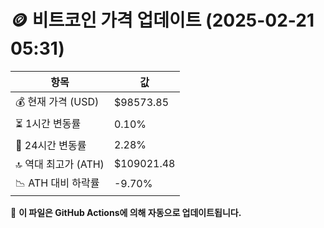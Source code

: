 # 🪙 비트코인 가격 업데이트 (2025-02-21 05:31)

| 항목                | 값 |
|--------------------|----------------|
| 💰 현재 가격 (USD) | $98573.85 |
| ⏳ 1시간 변동률    | 0.10% |
| 📆 24시간 변동률   | 2.28% |
| 🔝 역대 최고가 (ATH) | $109021.48 |
| 📉 ATH 대비 하락률 | -9.70% |

🔄 **이 파일은 GitHub Actions에 의해 자동으로 업데이트됩니다.**
